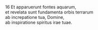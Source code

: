16 Et apparuerunt fontes aquarum,  
et revelata sunt fundamenta orbis terrarum  
ab increpatione tua, Domine,  
ab inspiratione spiritus irae tuae.